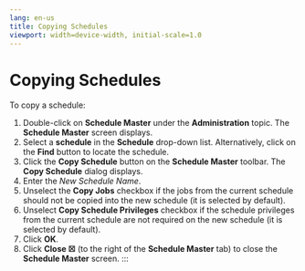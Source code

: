 ```yaml
---
lang: en-us
title: Copying Schedules
viewport: width=device-width, initial-scale=1.0
---
```


#  Copying Schedules

To copy a schedule:

1.  Double-click on **Schedule Master** under the **Administration**
    topic. The **Schedule Master** screen displays.
2.  Select a **schedule** in the **Schedule** drop-down list.
    Alternatively, click on the **Find** button to locate the schedule.
3.  Click the **Copy Schedule** button on the **Schedule Master**
    toolbar. The **Copy Schedule** dialog displays.
4.  Enter the *New Schedule Name*.
5.  Unselect the **Copy Jobs** checkbox if the jobs from the current
    schedule should not be copied into the new schedule (it is selected
    by default).
6.  Unselect **Copy Schedule Privileges** checkbox if the schedule
    privileges from the current schedule are not required on the new
    schedule (it is selected by default).
7.  Click **OK**.
8.  Click **Close ☒** (to the right of the **Schedule Master** tab) to
    close the **Schedule Master** screen.
:::

 


